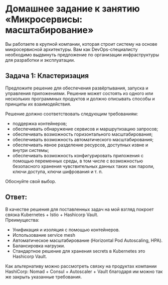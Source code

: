 
# Домашнее задание к занятию «Микросервисы: масштабирование»

Вы работаете в крупной компании, которая строит систему на основе микросервисной архитектуры.
Вам как DevOps-специалисту необходимо выдвинуть предложение по организации инфраструктуры для разработки и эксплуатации.

## Задача 1: Кластеризация

Предложите решение для обеспечения развёртывания, запуска и управления приложениями.
Решение может состоять из одного или нескольких программных продуктов и должно описывать способы и принципы их взаимодействия.

Решение должно соответствовать следующим требованиям:
- поддержка контейнеров;
- обеспечивать обнаружение сервисов и маршрутизацию запросов;
- обеспечивать возможность горизонтального масштабирования;
- обеспечивать возможность автоматического масштабирования;
- обеспечивать явное разделение ресурсов, доступных извне и внутри системы;
- обеспечивать возможность конфигурировать приложения с помощью переменных среды, в том числе с возможностью безопасного хранения чувствительных данных таких как пароли, ключи доступа, ключи шифрования и т. п.

Обоснуйте свой выбор.

## Ответ:
В качестве решения для поставленных задач на мой взгляд покроет связка Kubernetes + Istio + Hashicorp Vault.  
Преимущества:
- Унификация и изоляция с помощью контейнеров.
- Использование service mesh
- Автоматическое масштабирование (Horizontal Pod Autoscaling, HPA).
- Балансировка нагрузки.
- Стандартное решение для хранения secrets в Kubernetes это Hashicorp Vault.

Как альтернативу можно рассмотреть связку на продуктах компании HashiCorp: Nomad + Consul + Autoscaler + Vault благодаря им можно так же закрыть указанные требования.
